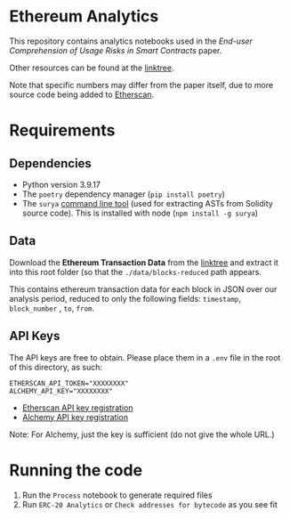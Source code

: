 # Ethereum Analytics

This repository contains analytics notebooks used in the *End-user Comprehension of Usage Risks in Smart Contracts* paper.

Other resources can be found at the [linktree](https://linktr.ee/tethersurvey).

Note that specific numbers may differ from the paper itself, due to more source code being added to [Etherscan](https://etherscan.io/).

# Requirements
## Dependencies
- Python version 3.9.17
- The `poetry` dependency manager (`pip install poetry`)
- The `surya` [command line tool](https://github.com/Consensys/surya) (used for extracting ASTs from Solidity source code). This is installed with node (`npm install -g surya`)

## Data
Download the **Ethereum Transaction Data** from the [linktree](https://linktr.ee/tethersurvey) and extract it into this root folder (so that the `./data/blocks-reduced` path appears.

This contains ethereum transaction data for each block in JSON over our analysis period, reduced to only the following fields: `timestamp`, `block_number` , `to`, `from`.

## API Keys
The API keys are free to obtain. Please place them in a `.env` file in the root of this directory, as such:

```
ETHERSCAN_API_TOKEN="XXXXXXXX"
ALCHEMY_API_KEY="XXXXXXXX"
```

- [Etherscan API key registration](https://etherscan.io/apis)
- [Alchemy API key registration](https://docs.alchemy.com/docs/alchemy-quickstart-guide)

Note: For Alchemy, just the key is sufficient (do not give the whole URL.)

# Running the code
1. Run the `Process` notebook to generate required files
2. Run `ERC-20 Analytics` or `Check addresses for bytecode` as you see fit
